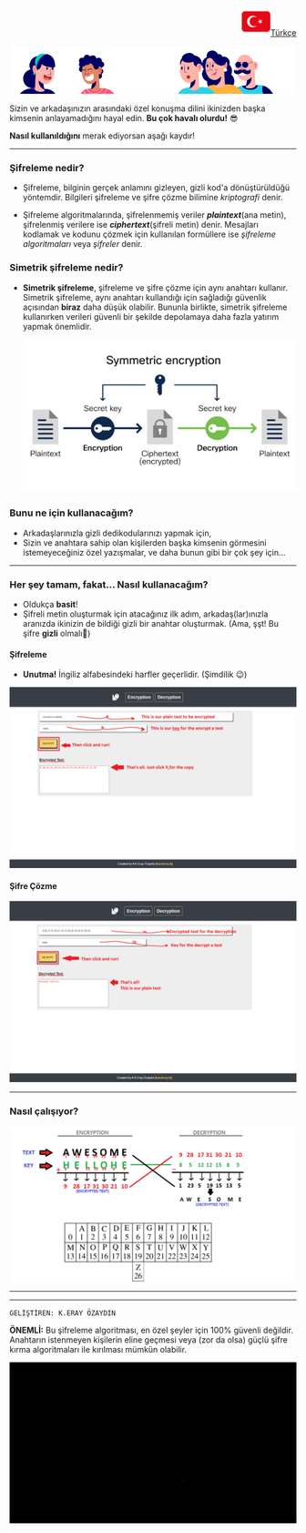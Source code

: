 <p align="right"><a href="/docs/README-TR.md"><img src="flag-tr.png" alt="TR" width="50" height="50">Türkçe</a></p>

![Cryptography](/img/talk.png)

Sizin ve arkadaşınızın arasındaki özel konuşma dilini ikinizden başka kimsenin anlayamadığını hayal edin. **Bu çok havalı olurdu!** 😎

**Nasıl kullanıldığını** merak ediyorsan aşağı kaydır!

---


### Şifreleme nedir?

- Şifreleme, bilginin gerçek anlamını gizleyen, gizli kod'a dönüştürüldüğü yöntemdir. Bilgileri şifreleme ve şifre çözme bilimine _kriptografi_ denir.

- Şifreleme algoritmalarında, şifrelenmemiş veriler **_plaintext_**(ana metin), şifrelenmiş verilere ise **_ciphertext_**(şifreli metin) denir. Mesajları kodlamak ve kodunu çözmek için kullanılan formüllere ise _şifreleme algoritmaları_ veya _şifreler_ denir.


### Simetrik şifreleme nedir?

- **Simetrik şifreleme**, şifreleme ve şifre çözme için aynı anahtarı kullanır. Simetrik şifreleme, aynı anahtarı kullandığı için sağladığı güvenlik açısından **biraz** daha düşük olabilir. Bununla birlikte, simetrik şifreleme kullanırken verileri güvenli bir şekilde depolamaya daha fazla yatırım yapmak önemlidir.

	![Cryptography](/img/symmetricencryption.png)


### Bunu ne için kullanacağım?

- Arkadaşlarınızla gizli dedikodularınızı yapmak için,
- Sizin ve anahtara sahip olan kişilerden başka kimsenin görmesini istemeyeceğiniz özel yazışmalar, ve daha bunun gibi bir çok şey için...

---

### Her şey tamam, fakat... Nasıl kullanacağım?

- Oldukça **basit**!
- Şifreli metin oluşturmak için atacağınız ilk adım, arkadaş(lar)ınızla aranızda ikinizin de bildiği gizli bir anahtar oluşturmak. (Ama, şşt! Bu şifre **gizli** olmalı🤫)

#### Şifreleme
- **Unutma!** İngiliz alfabesindeki harfler geçerlidir. (Şimdilik 😉)

![Cryptography](/img/ENG-1.png)

#### Şifre Çözme

![Cryptography](/img/ENG-2.png)

---

### Nasıl çalışıyor?

![Cryptography](/img/howitswork.png)

---
---
	GELİŞTİREN: K.ERAY ÖZAYDIN

**ÖNEMLİ:** Bu şifreleme algoritması, en özel şeyler için 100% güvenli değildir. Anahtarın istenmeyen kişilerin eline geçmesi veya (zor da olsa) güçlü şifre kırma algoritmaları ile kırılması mümkün olabilir.

![Cryptography](/img/AELogo.gif)
